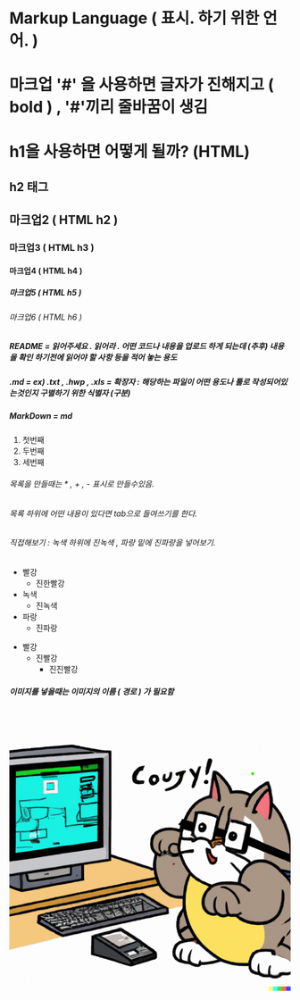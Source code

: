 # Markup Language ( 표시. 하기 위한 언어. )

# 마크업 '#' 을 사용하면 글자가 진해지고 ( bold ) , '#'끼리 줄바꿈이 생김

<h1> h1을 사용하면 어떻게 될까? (HTML) </h1>
<h2> h2 태그 </h2>

## 마크업2 ( HTML h2 ) 
### 마크업3 ( HTML h3 )
#### 마크업4 ( HTML h4 )
##### 마크업5 ( HTML h5 )
###### 마크업6 ( HTML h6 )


##### README = 읽어주세요 . 읽어라 . 어떤 코드나 내용을 업로드 하게 되는데 (추후) 내용을 확인 하기전에 읽어야 할 사항 등을 적어 놓는 용도
##### .md = ex) .txt , .hwp , .xls = 확장자 : 해당하는 파일이 어떤 용도나 툴로 작성되어있는것인지 구별하기 위한 식별자 (구분)
##### MarkDown = md

1. 첫번째
2. 두번째
3. 세번째

###### 목록을 만들때는 * , + , - 표시로 만들수있음. 
###### 목록 하위에 어떤 내용이 있다면 tab으로 들여쓰기를 한다.
###### 직접해보기 : 녹색 하위에 진녹색 , 파랑 밑에 진파랑을 넣어보기.
* 빨강
  * 진한빨강
* 녹색
  * 진녹색 
* 파랑
  * 진파랑

+ 빨강
  + 진빨강
    + 진진빨강  

##### 이미지를 넣을때는 이미지의 이름 ( 경로 ) 가 필요함 
![Alt text](profile2.png)

